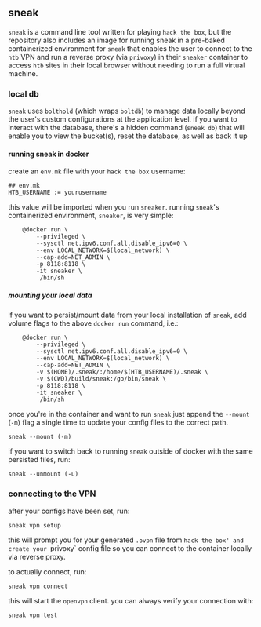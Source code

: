 ## sneak

`sneak` is a command line tool written for playing `hack the box`, but the repository also includes an image for running sneak in a pre-baked containerized environment for `sneak` that enables the user to connect to the `htb` VPN and run a reverse proxy (via `privoxy`) in their `sneaker` container to access `htb` sites in their local browser without needing to run a full virtual machine.

### local db

`sneak` uses `bolthold` (which wraps `boltdb`) to manage data locally beyond the user's custom configurations at the application level. if you want to interact with the database, there's a hidden command (`sneak db`) that will enable you to view the bucket(s), reset the database, as well as back it up

#### running sneak in docker

create an `env.mk` file with your `hack the box` username:

```
## env.mk
HTB_USERNAME := yourusername
```

this value will be imported when you run `sneaker`. running `sneak`'s containerized environment, `sneaker`, is very simple:

```
	@docker run \
		--privileged \
		--sysctl net.ipv6.conf.all.disable_ipv6=0 \
		--env LOCAL_NETWORK=$(local_network) \
		--cap-add=NET_ADMIN \
		-p 8118:8118 \
		-it sneaker \
		 /bin/sh
```

##### mounting your local data

if you want to persist/mount data from your local installation of `sneak`, add volume flags to the above `docker run` command, i.e.:

```
	@docker run \
		--privileged \
		--sysctl net.ipv6.conf.all.disable_ipv6=0 \
		--env LOCAL_NETWORK=$(local_network) \
		--cap-add=NET_ADMIN \
		-v $(HOME)/.sneak/:/home/$(HTB_USERNAME)/.sneak \
		-v $(CWD)/build/sneak:/go/bin/sneak \
		-p 8118:8118 \
		-it sneaker \
		 /bin/sh
```

once you're in the container and want to run `sneak` just append the `--mount` (`-m`) flag a single time to update your config files to the correct path.

```
sneak --mount (-m)
```

if you want to switch back to running `sneak` outside of docker with the same persisted files, run:

```
sneak --unmount (-u)
```

### connecting to the VPN

after your configs have been set, run:

```
sneak vpn setup
```

this will prompt you for your generated `.ovpn` file from `hack the box' and create your `privoxy` config file so you can connect to the container locally via reverse proxy.

to actually connect, run:

```
sneak vpn connect
```

this will start the `openvpn` client. you can always verify your connection with:

```
sneak vpn test
```
